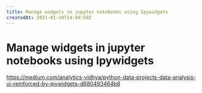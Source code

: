 ```yaml
---
title: Manage widgets in jupyter notebooks using Ipywidgets
createdAt: 2021-01-10T14:40:50Z
---
```


# Manage widgets in jupyter notebooks using Ipywidgets

https://medium.com/analytics-vidhya/python-data-projects-data-analysis-ui-reinforced-by-ipywidgets-d680493464b8